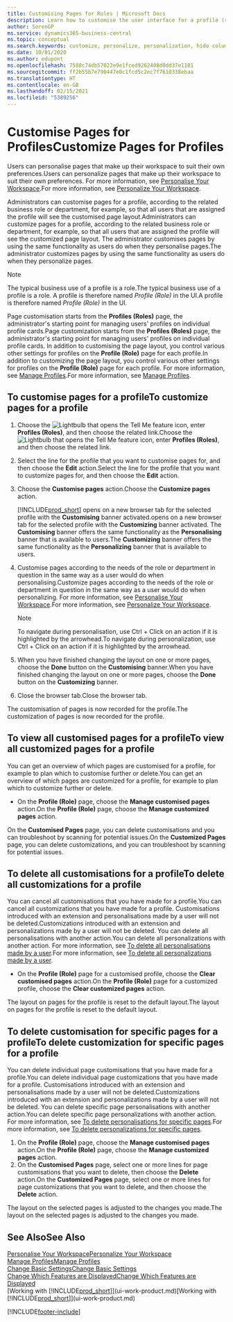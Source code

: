 ```yaml
---
title: Customising Pages for Roles | Microsoft Docs
description: Learn how to customise the user interface for a profile (role) so that all users assigned that role see a customised workspace.
author: SorenGP
ms.service: dynamics365-business-central
ms.topic: conceptual
ms.search.keywords: customize, personalize, personalization, hide columns, remove fields, move fields
ms.date: 10/01/2020
ms.author: edupont
ms.openlocfilehash: 7588c74db57022e9e1fced9262408d0dd37e1181
ms.sourcegitcommit: ff2b55b7e790447e0c1fcd5c2ec7f7610338ebaa
ms.translationtype: HT
ms.contentlocale: en-GB
ms.lasthandoff: 02/15/2021
ms.locfileid: "5389256"
---
```

# <a name="customize-pages-for-profiles"></a><span data-ttu-id="53b5d-103">Customise Pages for Profiles</span><span class="sxs-lookup"><span data-stu-id="53b5d-103">Customize Pages for Profiles</span></span>
<span data-ttu-id="53b5d-104">Users can personalise pages that make up their workspace to suit their own preferences.</span><span class="sxs-lookup"><span data-stu-id="53b5d-104">Users can personalize pages that make up their workspace to suit their own preferences.</span></span> <span data-ttu-id="53b5d-105">For more information, see [Personalise Your Workspace](ui-personalization-user.md).</span><span class="sxs-lookup"><span data-stu-id="53b5d-105">For more information, see [Personalize Your Workspace](ui-personalization-user.md).</span></span>

<span data-ttu-id="53b5d-106">Administrators can customise pages for a profile, according to the related business role or department, for example, so that all users that are assigned the profile will see the customised page layout.</span><span class="sxs-lookup"><span data-stu-id="53b5d-106">Administrators can customize pages for a profile, according to the related business role or department, for example, so that all users that are assigned the profile will see the customized page layout.</span></span> <span data-ttu-id="53b5d-107">The administrator customises pages by using the same functionality as users do when they personalise pages.</span><span class="sxs-lookup"><span data-stu-id="53b5d-107">The administrator customizes pages by using the same functionality as users do when they personalize pages.</span></span>

> [!NOTE]
> <span data-ttu-id="53b5d-108">The typical business use of a profile is a role.</span><span class="sxs-lookup"><span data-stu-id="53b5d-108">The typical business use of a profile is a role.</span></span> <span data-ttu-id="53b5d-109">A profile is therefore named *Profile (Role)* in the UI.</span><span class="sxs-lookup"><span data-stu-id="53b5d-109">A profile is therefore named *Profile (Role)* in the UI.</span></span>

<span data-ttu-id="53b5d-110">Page customisation starts from the **Profiles (Roles)** page, the administrator's starting point for managing users' profiles on individual profile cards.</span><span class="sxs-lookup"><span data-stu-id="53b5d-110">Page customization starts from the **Profiles (Roles)** page, the administrator's starting point for managing users' profiles on individual profile cards.</span></span> <span data-ttu-id="53b5d-111">In addition to customising the page layout, you control various other settings for profiles on the **Profile (Role)** page for each profile.</span><span class="sxs-lookup"><span data-stu-id="53b5d-111">In addition to customizing the page layout, you control various other settings for profiles on the **Profile (Role)** page for each profile.</span></span> <span data-ttu-id="53b5d-112">For more information, see [Manage Profiles](admin-users-profiles-roles.md).</span><span class="sxs-lookup"><span data-stu-id="53b5d-112">For more information, see [Manage Profiles](admin-users-profiles-roles.md).</span></span>

## <a name="to-customize-pages-for-a-profile"></a><span data-ttu-id="53b5d-113">To customise pages for a profile</span><span class="sxs-lookup"><span data-stu-id="53b5d-113">To customize pages for a profile</span></span>
1. <span data-ttu-id="53b5d-114">Choose the ![Lightbulb that opens the Tell Me feature](media/ui-search/search_small.png "Tell me what you want to do") icon, enter **Profiles (Roles)**, and then choose the related link.</span><span class="sxs-lookup"><span data-stu-id="53b5d-114">Choose the ![Lightbulb that opens the Tell Me feature](media/ui-search/search_small.png "Tell me what you want to do") icon, enter **Profiles (Roles)**, and then choose the related link.</span></span>
2. <span data-ttu-id="53b5d-115">Select the line for the profile that you want to customise pages for, and then choose the **Edit** action.</span><span class="sxs-lookup"><span data-stu-id="53b5d-115">Select the line for the profile that you want to customize pages for, and then choose the **Edit** action.</span></span>
3. <span data-ttu-id="53b5d-116">Choose the **Customise pages** action.</span><span class="sxs-lookup"><span data-stu-id="53b5d-116">Choose the **Customize pages** action.</span></span>

    [!INCLUDE[prod_short](includes/prod_short.md)] <span data-ttu-id="53b5d-117">opens on a new browser tab for the selected profile with the **Customising** banner activated.</span><span class="sxs-lookup"><span data-stu-id="53b5d-117">opens on a new browser tab for the selected profile with the **Customizing** banner activated.</span></span> <span data-ttu-id="53b5d-118">The **Customising** banner offers the same functionality as the **Personalising** banner that is available to users.</span><span class="sxs-lookup"><span data-stu-id="53b5d-118">The **Customizing** banner offers the same functionality as the **Personalizing** banner that is available to users.</span></span>

4. <span data-ttu-id="53b5d-119">Customise pages according to the needs of the role or department in question in the same way as a user would do when personalising.</span><span class="sxs-lookup"><span data-stu-id="53b5d-119">Customize pages according to the needs of the role or department in question in the same way as a user would do when personalizing.</span></span> <span data-ttu-id="53b5d-120">For more information, see [Personalise Your Workspace](ui-personalization-user.md).</span><span class="sxs-lookup"><span data-stu-id="53b5d-120">For more information, see [Personalize Your Workspace](ui-personalization-user.md).</span></span>

    > [!NOTE]
    > <span data-ttu-id="53b5d-121">To navigate during personalisation, use Ctrl + Click on an action if it is highlighted by the arrowhead.</span><span class="sxs-lookup"><span data-stu-id="53b5d-121">To navigate during personalization, use Ctrl + Click on an action if it is highlighted by the arrowhead.</span></span>

5. <span data-ttu-id="53b5d-122">When you have finished changing the layout on one or more pages, choose the **Done** button on the **Customising** banner.</span><span class="sxs-lookup"><span data-stu-id="53b5d-122">When you have finished changing the layout on one or more pages, choose the **Done** button on the **Customizing** banner.</span></span>
6. <span data-ttu-id="53b5d-123">Close the browser tab.</span><span class="sxs-lookup"><span data-stu-id="53b5d-123">Close the browser tab.</span></span>

<span data-ttu-id="53b5d-124">The customisation of pages is now recorded for the profile.</span><span class="sxs-lookup"><span data-stu-id="53b5d-124">The customization of pages is now recorded for the profile.</span></span>

## <a name="to-view-all-customized-pages-for-a-profile"></a><span data-ttu-id="53b5d-125">To view all customised pages for a profile</span><span class="sxs-lookup"><span data-stu-id="53b5d-125">To view all customized pages for a profile</span></span>

<span data-ttu-id="53b5d-126">You can get an overview of which pages are customised for a profile, for example to plan which to customise further or delete.</span><span class="sxs-lookup"><span data-stu-id="53b5d-126">You can get an overview of which pages are customized for a profile, for example to plan which to customize further or delete.</span></span>

- <span data-ttu-id="53b5d-127">On the **Profile (Role)** page, choose the **Manage customised pages** action.</span><span class="sxs-lookup"><span data-stu-id="53b5d-127">On the **Profile (Role)** page, choose the **Manage customized pages** action.</span></span>

<span data-ttu-id="53b5d-128">On the **Customised Pages** page, you can delete customisations and you can troubleshoot by scanning for potential issues.</span><span class="sxs-lookup"><span data-stu-id="53b5d-128">On the **Customized Pages** page, you can delete customizations, and you can troubleshoot by scanning for potential issues.</span></span>  

## <a name="to-delete-all-customizations-for-a-profile"></a><span data-ttu-id="53b5d-129">To delete all customisations for a profile</span><span class="sxs-lookup"><span data-stu-id="53b5d-129">To delete all customizations for a profile</span></span>
<span data-ttu-id="53b5d-130">You can cancel all customisations that you have made for a profile.</span><span class="sxs-lookup"><span data-stu-id="53b5d-130">You can cancel all customizations that you have made for a profile.</span></span> <span data-ttu-id="53b5d-131">Customisations introduced with an extension and personalisations made by a user will not be deleted.</span><span class="sxs-lookup"><span data-stu-id="53b5d-131">Customizations introduced with an extension and personalizations made by a user will not be deleted.</span></span> <span data-ttu-id="53b5d-132">You can delete all personalisations with another action.</span><span class="sxs-lookup"><span data-stu-id="53b5d-132">You can delete all personalizations with another action.</span></span> <span data-ttu-id="53b5d-133">For more information, see [To delete all personalisations made by a user](admin-users-profiles-roles.md#to-delete-all-personalizations-made-by-a-user).</span><span class="sxs-lookup"><span data-stu-id="53b5d-133">For more information, see [To delete all personalizations made by a user](admin-users-profiles-roles.md#to-delete-all-personalizations-made-by-a-user).</span></span>

- <span data-ttu-id="53b5d-134">On the **Profile (Role)** page for a customised profile, choose the **Clear customised pages** action.</span><span class="sxs-lookup"><span data-stu-id="53b5d-134">On the **Profile (Role)** page for a customized profile, choose the **Clear customized pages** action.</span></span>

<span data-ttu-id="53b5d-135">The layout on pages for the profile is reset to the default layout.</span><span class="sxs-lookup"><span data-stu-id="53b5d-135">The layout on pages for the profile is reset to the default layout.</span></span>  

## <a name="to-delete-customization-for-specific-pages-for-a-profile"></a><span data-ttu-id="53b5d-136">To delete customisation for specific pages for a profile</span><span class="sxs-lookup"><span data-stu-id="53b5d-136">To delete customization for specific pages for a profile</span></span>
<span data-ttu-id="53b5d-137">You can delete individual page customisations that you have made for a profile.</span><span class="sxs-lookup"><span data-stu-id="53b5d-137">You can delete individual page customizations that you have made for a profile.</span></span> <span data-ttu-id="53b5d-138">Customisations introduced with an extension and personalisations made by a user will not be deleted.</span><span class="sxs-lookup"><span data-stu-id="53b5d-138">Customizations introduced with an extension and personalizations made by a user will not be deleted.</span></span> <span data-ttu-id="53b5d-139">You can delete specific page personalisations with another action.</span><span class="sxs-lookup"><span data-stu-id="53b5d-139">You can delete specific page personalizations with another action.</span></span> <span data-ttu-id="53b5d-140">For more information, see [To delete personalisations for specific pages](admin-users-profiles-roles.md#to-delete-personalizations-for-specific-pages).</span><span class="sxs-lookup"><span data-stu-id="53b5d-140">For more information, see [To delete personalizations for specific pages](admin-users-profiles-roles.md#to-delete-personalizations-for-specific-pages).</span></span>

1. <span data-ttu-id="53b5d-141">On the **Profile (Role)** page, choose the **Manage customised pages** action.</span><span class="sxs-lookup"><span data-stu-id="53b5d-141">On the **Profile (Role)** page, choose the **Manage customized pages** action.</span></span>
2. <span data-ttu-id="53b5d-142">On the **Customised Pages** page, select one or more lines for page customisations that you want to delete, then choose the **Delete** action.</span><span class="sxs-lookup"><span data-stu-id="53b5d-142">On the **Customized Pages** page, select one or more lines for page customizations that you want to delete, and then choose the **Delete** action.</span></span>

<span data-ttu-id="53b5d-143">The layout on the selected pages is adjusted to the changes you made.</span><span class="sxs-lookup"><span data-stu-id="53b5d-143">The layout on the selected pages is adjusted to the changes you made.</span></span>

## <a name="see-also"></a><span data-ttu-id="53b5d-144">See Also</span><span class="sxs-lookup"><span data-stu-id="53b5d-144">See Also</span></span>

[<span data-ttu-id="53b5d-145">Personalise Your Workspace</span><span class="sxs-lookup"><span data-stu-id="53b5d-145">Personalize Your Workspace</span></span>](ui-personalization-user.md)  
[<span data-ttu-id="53b5d-146">Manage Profiles</span><span class="sxs-lookup"><span data-stu-id="53b5d-146">Manage Profiles</span></span>](admin-users-profiles-roles.md)  
[<span data-ttu-id="53b5d-147">Change Basic Settings</span><span class="sxs-lookup"><span data-stu-id="53b5d-147">Change Basic Settings</span></span>](ui-change-basic-settings.md)  
[<span data-ttu-id="53b5d-148">Change Which Features are Displayed</span><span class="sxs-lookup"><span data-stu-id="53b5d-148">Change Which Features are Displayed</span></span>](ui-experiences.md)  
<span data-ttu-id="53b5d-149">[Working with [!INCLUDE[prod_short](includes/prod_short.md)]](ui-work-product.md)</span><span class="sxs-lookup"><span data-stu-id="53b5d-149">[Working with [!INCLUDE[prod_short](includes/prod_short.md)]](ui-work-product.md)</span></span>  


[!INCLUDE[footer-include](includes/footer-banner.md)]